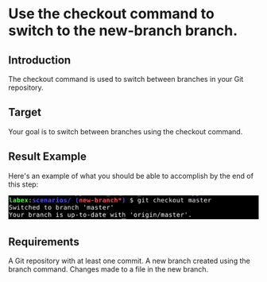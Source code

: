 # Use the checkout command to switch to the new-branch branch.

## Introduction

The checkout command is used to switch between branches in your Git repository.

## Target

Your goal is to switch between branches using the checkout command.

## Result Example

Here's an example of what you should be able to accomplish by the end of this step:

![challenge-git-branch-operation](assets/challenge-git-branch-operation-3.png)

## Requirements

A Git repository with at least one commit.
A new branch created using the branch command.
Changes made to a file in the new branch.

